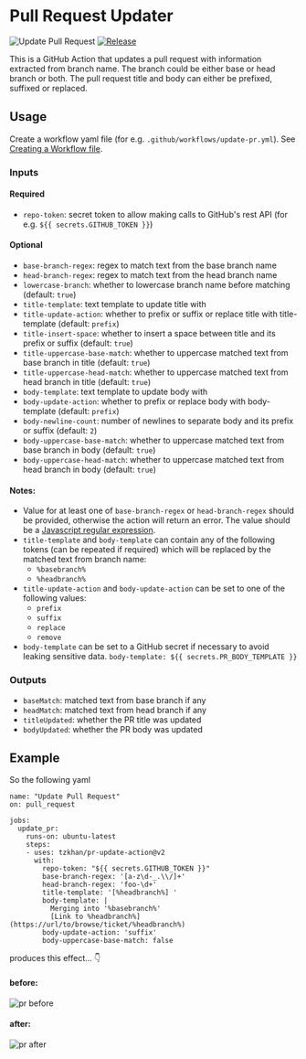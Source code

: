 # Pull Request Updater

![Update Pull Request](https://github.com/tzkhan/pr-update-action/workflows/Update%20Pull%20Request/badge.svg)
[![Release](https://img.shields.io/github/release/tzkhan/pr-update-action.svg)](https://github.com/tzkhan/pr-update-action/releases/latest)

This is a GitHub Action that updates a pull request with information extracted from branch name. The branch could be either base or head branch or both. The pull request title and body can either be prefixed, suffixed or replaced.

## Usage

Create a workflow yaml file (for e.g. `.github/workflows/update-pr.yml`). See [Creating a Workflow file](https://docs.github.com/en/free-pro-team@latest/actions/learn-github-actions/introduction-to-github-actions#create-an-example-workflow).

### Inputs

#### Required
- `repo-token`: secret token to allow making calls to GitHub's rest API (for e.g. `${{ secrets.GITHUB_TOKEN }}`)

#### Optional
- `base-branch-regex`: regex to match text from the base branch name
- `head-branch-regex`: regex to match text from the head branch name
- `lowercase-branch`: whether to lowercase branch name before matching (default: `true`)
- `title-template`: text template to update title with
- `title-update-action`: whether to prefix or suffix or replace title with title-template (default: `prefix`)
- `title-insert-space`: whether to insert a space between title and its prefix or suffix (default: `true`)
- `title-uppercase-base-match`: whether to uppercase matched text from base branch in title (default: `true`)
- `title-uppercase-head-match`: whether to uppercase matched text from head branch in title (default: `true`)
- `body-template`: text template to update body with
- `body-update-action`: whether to prefix or replace body with body-template (default: `prefix`)
- `body-newline-count`: number of newlines to separate body and its prefix or suffix (default: `2`)
- `body-uppercase-base-match`: whether to uppercase matched text from base branch in body (default: `true`)
- `body-uppercase-head-match`: whether to uppercase matched text from head branch in body (default: `true`)

#### Notes:

- Value for at least one of `base-branch-regex` or `head-branch-regex` should be provided, otherwise the action will return an error. The value should be a [Javascript regular expression](https://developer.mozilla.org/en-US/docs/Web/JavaScript/Guide/Regular_Expressions).
- `title-template` and `body-template` can contain any of the following tokens (can be repeated if required) which will be replaced by the matched text from branch name:
  - `%basebranch%`
  - `%headbranch%`
- `title-update-action` and `body-update-action` can be set to one of the following values:
  - `prefix`
  - `suffix`
  - `replace`
  - `remove`
- `body-template` can be set to a GitHub secret if necessary to avoid leaking sensitive data. `body-template: ${{ secrets.PR_BODY_TEMPLATE }}`

### Outputs

- `baseMatch`: matched text from base branch if any
- `headMatch`: matched text from head branch if any
- `titleUpdated`: whether the PR title was updated
- `bodyUpdated`: whether the PR body was updated

## Example

So the following yaml

```
name: "Update Pull Request"
on: pull_request

jobs:
  update_pr:
    runs-on: ubuntu-latest
    steps:
    - uses: tzkhan/pr-update-action@v2
      with:
        repo-token: "${{ secrets.GITHUB_TOKEN }}"
        base-branch-regex: '[a-z\d-_.\\/]+'
        head-branch-regex: 'foo-\d+'
        title-template: '[%headbranch%] '
        body-template: |
          Merging into '%basebranch%'
          [Link to %headbranch%](https://url/to/browse/ticket/%headbranch%)
        body-update-action: 'suffix'
        body-uppercase-base-match: false
```

produces this effect... :point_down:

#### before:
![pr before](img/pr-before.png)

#### after:
![pr after](img/pr-after.png)
